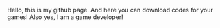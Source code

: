 Hello, this is my github page. And here you can download codes for your games!
Also yes, I am a game developer!
